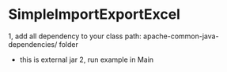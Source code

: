 # SimpleImportExportExcel

1, add all dependency to your class path: apache-common-java-dependencies/ folder
  - this is external jar
2, run example in Main